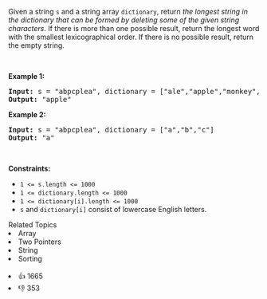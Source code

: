 <p>Given a string <code>s</code> and a string array <code>dictionary</code>, return <em>the longest string in the dictionary that can be formed by deleting some of the given string characters</em>. If there is more than one possible result, return the longest word with the smallest lexicographical order. If there is no possible result, return the empty string.</p>

<p>&nbsp;</p> 
<p><strong class="example">Example 1:</strong></p>

<pre>
<strong>Input:</strong> s = "abpcplea", dictionary = ["ale","apple","monkey","plea"]
<strong>Output:</strong> "apple"
</pre>

<p><strong class="example">Example 2:</strong></p>

<pre>
<strong>Input:</strong> s = "abpcplea", dictionary = ["a","b","c"]
<strong>Output:</strong> "a"
</pre>

<p>&nbsp;</p> 
<p><strong>Constraints:</strong></p>

<ul> 
 <li><code>1 &lt;= s.length &lt;= 1000</code></li> 
 <li><code>1 &lt;= dictionary.length &lt;= 1000</code></li> 
 <li><code>1 &lt;= dictionary[i].length &lt;= 1000</code></li> 
 <li><code>s</code> and <code>dictionary[i]</code> consist of lowercase English letters.</li> 
</ul>

<div><div>Related Topics</div><div><li>Array</li><li>Two Pointers</li><li>String</li><li>Sorting</li></div></div><br><div><li>👍 1665</li><li>👎 353</li></div>